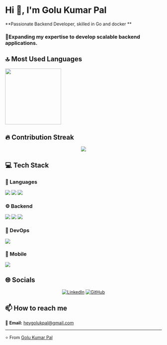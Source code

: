 
# Hi 👋, I'm Golu Kumar Pal

**Passionate Backend Developer, skilled in Go and docker **

### 🌱Expanding my expertise to develop scalable backend applications.

## 🔝 Most Used Languages

<!-- ⚠️ Important: Replace 'Golukpal' with your actual GitHub username in the URL below -->

  <img height="180em" src="https://github-readme-stats.vercel.app/api/top-langs/?username=Golukpal&layout=compact&langs_count=10&theme=default"/>


## 🔥 Contribution Streak

<!-- ⚠️ Important: Replace 'Golukpal' with your actual GitHub username in the URL below -->
<div align="center">
  <img src="https://github-readme-streak-stats.herokuapp.com/?user=Golukpal&theme=default&hide_border=false" />
</div>

## 💻 Tech Stack

### 💬 Languages

<img src="https://img.shields.io/badge/Go-FFA500?style=for-the-badge&logo=go&logoColor=white" /> <img src="https://img.shields.io/badge/Java-FFA500?style=for-the-badge&logo=java&logoColor=white" /> <img src="https://img.shields.io/badge/Python-FFA500?style=for-the-badge&logo=python&logoColor=white" /> 

### ⚙️ Backend

<img src="https://img.shields.io/badge/PostgreSQL-4169e1?style=for-the-badge&logo=postgresql&logoColor=white" /> <img src="https://img.shields.io/badge/Node.js-4169e1?style=for-the-badge&logo=node.js&logoColor=white" /> <img src="https://img.shields.io/badge/Express-4169e1?style=for-the-badge&logo=express&logoColor=white" /> 

### 🚀 DevOps

<img src="https://img.shields.io/badge/Docker-9370db?style=for-the-badge&logo=docker&logoColor=white" /> 

### 📱 Mobile

<img src="https://img.shields.io/badge/Flutter-3CB371?style=for-the-badge&logo=flutter&logoColor=white" /> 

## 🌐 Socials

<div align="center">

[![LinkedIn](https://img.shields.io/badge/LinkedIn-%230077B5.svg?logo=linkedin&logoColor=white)](https://www.linkedin.com/in/golukpal) [![GitHub](https://img.shields.io/badge/GitHub-%23121011.svg?logo=github&logoColor=white)](https://github.com/Golukpal) 

</div>

## 📫 How to reach me

<div align="left">

📧 **Email:** [heygolukpal@gmail.com](mailto:heygolukpal@gmail.com)

</div>

---
⭐️ From [Golu Kumar Pal](https://github.com/Golukpal)


